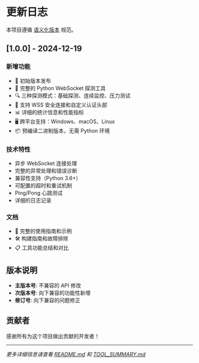 # 更新日志

本项目遵循 [语义化版本](https://semver.org/lang/zh-CN/) 规范。

## [1.0.0] - 2024-12-19

### 新增功能
- 🎉 初始版本发布
- 🐍 完整的 Python WebSocket 探测工具
- 🔍 三种探测模式：基础探测、连续监控、压力测试
- 🔐 支持 WSS 安全连接和自定义认证头部
- 📊 详细的统计信息和性能指标
- 🖥️ 跨平台支持：Windows、macOS、Linux
- 📦 预编译二进制版本，无需 Python 环境

### 技术特性
- 异步 WebSocket 连接处理
- 完整的异常处理和错误诊断
- 兼容性支持（Python 3.6+）
- 可配置的超时和重试机制
- Ping/Pong 心跳测试
- 详细的日志记录

### 文档
- 📖 完整的使用指南和示例
- 🛠️ 构建指南和故障排除
- 📋 工具功能总结和对比

## 版本说明

- **主版本号**: 不兼容的 API 修改
- **次版本号**: 向下兼容的功能性新增
- **修订号**: 向下兼容的问题修正

## 贡献者

感谢所有为这个项目做出贡献的开发者！

---

*更多详细信息请查看 [README.md](README.md) 和 [TOOL_SUMMARY.md](TOOL_SUMMARY.md)*
